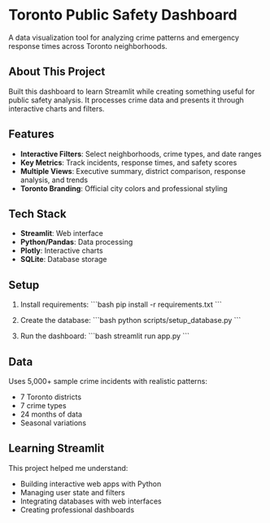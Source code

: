 # Toronto Public Safety Dashboard

A data visualization tool for analyzing crime patterns and emergency response times across Toronto neighborhoods.

## About This Project

Built this dashboard to learn Streamlit while creating something useful for public safety analysis. It processes crime data and presents it through interactive charts and filters.

## Features

- **Interactive Filters**: Select neighborhoods, crime types, and date ranges
- **Key Metrics**: Track incidents, response times, and safety scores
- **Multiple Views**: Executive summary, district comparison, response analysis, and trends
- **Toronto Branding**: Official city colors and professional styling

## Tech Stack

- **Streamlit**: Web interface
- **Python/Pandas**: Data processing
- **Plotly**: Interactive charts
- **SQLite**: Database storage

## Setup

1. Install requirements:
   \`\`\`bash
   pip install -r requirements.txt
   \`\`\`

2. Create the database:
   \`\`\`bash
   python scripts/setup_database.py
   \`\`\`

3. Run the dashboard:
   \`\`\`bash
   streamlit run app.py
   \`\`\`

## Data

Uses 5,000+ sample crime incidents with realistic patterns:
- 7 Toronto districts
- 7 crime types
- 24 months of data
- Seasonal variations

## Learning Streamlit

This project helped me understand:
- Building interactive web apps with Python
- Managing user state and filters
- Integrating databases with web interfaces
- Creating professional dashboards


